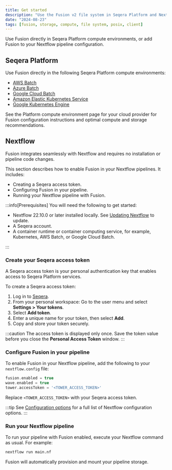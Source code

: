 ```yaml
---
title: Get started
description: "Use the Fusion v2 file system in Seqera Platform and Nextflow"
date: "2024-08-23"
tags: [fusion, storage, compute, file system, posix, client]
---
```


Use Fusion directly in Seqera Platform compute environments, or add Fusion to your Nextflow pipeline configuration.

## Seqera Platform

Use Fusion directly in the following Seqera Platform compute environments:

- [AWS Batch](https://docs.seqera.io/platform-cloud/compute-envs/aws-batch)
- [Azure Batch](https://docs.seqera.io/platform-cloud/compute-envs/azure-batch)
- [Google Cloud Batch](https://docs.seqera.io/platform-cloud/compute-envs/google-cloud-batch)
- [Amazon Elastic Kubernetes Service](https://docs.seqera.io/platform-cloud/compute-envs/eks)
- [Google Kubernetes Engine](https://docs.seqera.io/platform-cloud/compute-envs/gke)

See the Platform compute environment page for your cloud provider for Fusion configuration instructions and optimal compute and storage recommendations.

## Nextflow

Fusion integrates seamlessly with Nextflow and requires no installation or pipeline code changes.

This section describes how to enable Fusion in your Nextflow pipelines. It includes:

- Creating a Seqera access token.
- Configuring Fusion in your pipeline.
- Running your Nextflow pipeline with Fusion.

:::info[Prerequisites]
You will need the following to get started:

- Nextflow 22.10.0 or later installed locally. See [Updating Nextflow](https://www.nextflow.io/docs/latest/updating-nextflow.html) to update.
- A Seqera account.
- A container runtime or container computing service, for example, Kubernetes, AWS Batch, or Google Cloud Batch.

:::

### Create your Seqera access token

A Seqera access token is your personal authentication key that enables access to Seqera Platform services.

To create a Seqera access token:

1. Log in to [Seqera](https://cloud.seqera.io/login).
2. From your personal workspace: Go to the user menu and select **Settings > Your tokens**.
3. Select **Add token**.
4. Enter a unique name for your token, then select **Add**.
5. Copy and store your token securely.

:::caution
The access token is displayed only once. Save the token value before you close the **Personal Access Token** window.
:::

### Configure Fusion in your pipeline

To enable Fusion in your Nextflow pipeline, add the following to your `nextflow.config` file:

```groovy
fusion.enabled = true
wave.enabled = true
tower.accessToken = '<TOWER_ACCESS_TOKEN>'
```

Replace `<TOWER_ACCESS_TOKEN>` with your Seqera access token.

:::tip
See [Configuration options](https://www.nextflow.io/docs/latest/reference/config.html) for a full list of Nextflow configuration options.
:::

### Run your Nextflow pipeline

To run your pipeline with Fusion enabled, execute your Nextflow command as usual. For example:

```bash
nextflow run main.nf
```

Fusion will automatically provision and mount your pipeline storage.
